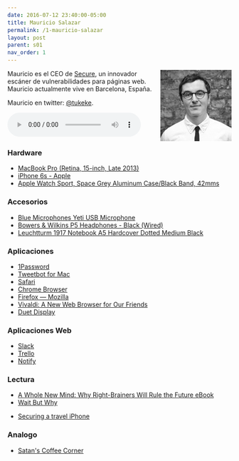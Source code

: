 ```yaml
---
date: 2016-07-12 23:40:00-05:00  
title: Mauricio Salazar
permalink: /1-mauricio-salazar
layout: post
parent: s01
nav_order: 1
---
```



<img style="float: right;" src="/assets/img/mauricio-2.jpg">

Mauricio es el CEO de [Secure](https://se.cr/#/), un innovador escáner de vulnerabilidades para páginas web. Mauricio actualmente vive en Barcelona, España.

Mauricio en twitter: [@tukeke](https://twitter.com/tukeke).

<audio width="300" height="48" controls="controls"><source src="http://colofonaudio.s3.amazonaws.com/Colof%C3%B3n%201%20%E2%80%93%20Mauricio%20Salazar.mp3" type="audio/mpeg"/>Descargar<a href="http://colofonaudio.s3.amazonaws.com/Colof%C3%B3n%201%20%E2%80%93%20Mauricio%20Salazar.mp3"></a>.</audio>



### Hardware
* [MacBook Pro (Retina, 15-inch, Late 2013)](https://support.apple.com/kb/sp690?locale=en_US)
* [iPhone 6s - Apple](http://www.apple.com/iphone-6s/)
* [Apple Watch Sport, Space Grey Aluminum Case/Black Band, 42mms](https://www.amazon.com/Apple-Watch-Sport-Aluminum-42mm/dp/B00WUKULAC?tag=rmateu-20/)

### Accesorios
* [Blue Microphones Yeti USB Microphone](https://www.amazon.com/Blue-Microphones-Yeti-USB-Microphone/dp/B002VA464S?tag=rmateu-20)
* [Bowers & Wilkins P5 Headphones - Black (Wired)](https://www.amazon.com/Bowers-Wilkins-P5-Headphones-Black/dp/B003IHUHGE?tag=rmateu-20)
* [Leuchtturm 1917 Notebook A5 Hardcover Dotted Medium Black](https://www.amazon.com/Leuchtturm-Notebook-Hardcover-Dotted-Medium/dp/B002TSIMW4?tag=rmateu-20)


### Aplicaciones
* [1Password](https://1password.com/)
* [Tweetbot for Mac](http://tapbots.com/tweetbot/mac/)
* [Safari](http://www.apple.com/safari/)
* [Chrome Browser](https://www.google.com/chrome/browser/desktop/)
* [Firefox — Mozilla](https://www.mozilla.org/en-US/firefox/new/)
* [Vivaldi: A New Web Browser for Our Friends](https://vivaldi.com/?lang=en_US)
* [Duet Display](http://www.duetdisplay.com/)


### Aplicaciones Web
* [Slack](https://slack.com/)
* [Trello](https://trello.com/)
* [Notify](https://notify.ly/)

### Lectura
* [A Whole New Mind: Why Right-Brainers Will Rule the Future eBook](https://www.amazon.com/dp/B000PC0SPU?tag=rmateu-20/)
* [Wait But Why](http://waitbutwhy.com/)
- [Securing a travel iPhone](https://blog.filippo.io/securing-a-travel-iphone/)

### Analogo 
* [Satan's Coffee Corner](http://www.satanscoffee.com/)






